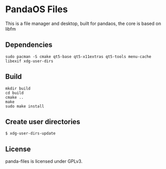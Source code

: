 # PandaOS Files

This is a file manager and desktop, built for pandaos, the core is based on libfm

## Dependencies

`sudo pacman -S cmake qt5-base qt5-x11extras qt5-tools menu-cache libexif xdg-user-dirs`

## Build

```shell
mkdir build
cd build
cmake ..
make
sudo make install
```

## Create user directories

`$ xdg-user-dirs-update`

## License

panda-files is licensed under GPLv3.
